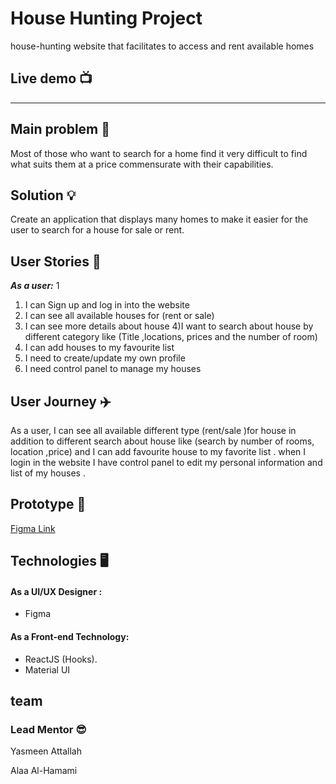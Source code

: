 # House Hunting Project 
house-hunting  website that facilitates to access and rent available homes

## Live demo :tv: 
---------


## Main problem :eyes:
Most of those who want to search for a home find it very difficult to find what suits them at a price commensurate with their capabilities.

## Solution :bulb:
Create an application that displays many homes to make it easier for the user to search for a house for sale or rent.

## User Stories :memo:
***As a user:***
1
1) I can Sign up and log in  into the website 
2) I can see all available houses for (rent or sale)
3) I can see more details about house
4)I want to search about house by different  category like (Title ,locations, prices and the number of room)
5) I can add houses to my favourite list
6) I need to create/update my own profile
7) I need control panel to manage my houses

  ## User Journey :airplane:
  As a user, I can see all available different type (rent/sale )for house  in addition to different search about house like (search by number of rooms, location ,price) and I can add favourite house to my favorite list . when I login in the website I have control panel to edit my personal information and list of my houses .

  ## Prototype :art:
[Figma Link](https://www.figma.com/file/SzI64kKql5LrnPJzlK0Ajs/House-Hunting?type=design&node-id=0-1&mode=design&t=sB4MX8VUto2sEpbd-0)

## Technologies :desktop_computer:

#### As a UI/UX Designer :
- Figma

#### As a Front-end Technology:
- ReactJS (Hooks).
- Material UI

## team

### Lead Mentor :sunglasses:
Yasmeen Attallah 


Alaa Al-Hamami
